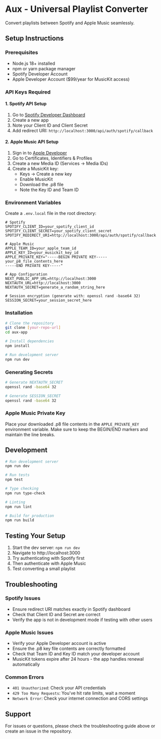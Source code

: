 # Aux - Universal Playlist Converter

Convert playlists between Spotify and Apple Music seamlessly.

## Setup Instructions

### Prerequisites
- Node.js 18+ installed
- npm or yarn package manager
- Spotify Developer Account
- Apple Developer Account ($99/year for MusicKit access)

### API Keys Required

#### 1. Spotify API Setup
1. Go to [Spotify Developer Dashboard](https://developer.spotify.com/dashboard)
2. Create a new app
3. Note your Client ID and Client Secret
4. Add redirect URI: `http://localhost:3000/api/auth/spotify/callback`

#### 2. Apple Music API Setup
1. Sign in to [Apple Developer](https://developer.apple.com)
2. Go to Certificates, Identifiers & Profiles
3. Create a new Media ID (Services → Media IDs)
4. Create a MusicKit key:
   - Keys → Create a new key
   - Enable MusicKit
   - Download the .p8 file
   - Note the Key ID and Team ID

### Environment Variables

Create a `.env.local` file in the root directory:

```env
# Spotify
SPOTIFY_CLIENT_ID=your_spotify_client_id
SPOTIFY_CLIENT_SECRET=your_spotify_client_secret
SPOTIFY_REDIRECT_URI=http://localhost:3000/api/auth/spotify/callback

# Apple Music
APPLE_TEAM_ID=your_apple_team_id
APPLE_KEY_ID=your_musickit_key_id
APPLE_PRIVATE_KEY="-----BEGIN PRIVATE KEY-----
your_p8_file_contents_here
-----END PRIVATE KEY-----"

# App Configuration
NEXT_PUBLIC_APP_URL=http://localhost:3000
NEXTAUTH_URL=http://localhost:3000
NEXTAUTH_SECRET=generate_a_random_string_here

# Session encryption (generate with: openssl rand -base64 32)
SESSION_SECRET=your_session_secret_here
```

### Installation

```bash
# Clone the repository
git clone [your-repo-url]
cd aux-app

# Install dependencies
npm install

# Run development server
npm run dev
```

### Generating Secrets

```bash
# Generate NEXTAUTH_SECRET
openssl rand -base64 32

# Generate SESSION_SECRET
openssl rand -base64 32
```

### Apple Music Private Key

Place your downloaded .p8 file contents in the `APPLE_PRIVATE_KEY` environment variable. Make sure to keep the BEGIN/END markers and maintain the line breaks.

## Development

```bash
# Run development server
npm run dev

# Run tests
npm test

# Type checking
npm run type-check

# Linting
npm run lint

# Build for production
npm run build
```

## Testing Your Setup

1. Start the dev server: `npm run dev`
2. Navigate to http://localhost:3000
3. Try authenticating with Spotify first
4. Then authenticate with Apple Music
5. Test converting a small playlist

## Troubleshooting

### Spotify Issues
- Ensure redirect URI matches exactly in Spotify dashboard
- Check that Client ID and Secret are correct
- Verify the app is not in development mode if testing with other users

### Apple Music Issues
- Verify your Apple Developer account is active
- Ensure the .p8 key file contents are correctly formatted
- Check that Team ID and Key ID match your developer account
- MusicKit tokens expire after 24 hours - the app handles renewal automatically

### Common Errors
- `401 Unauthorized`: Check your API credentials
- `429 Too Many Requests`: You've hit rate limits, wait a moment
- `Network Error`: Check your internet connection and CORS settings

## Support

For issues or questions, please check the troubleshooting guide above or create an issue in the repository.